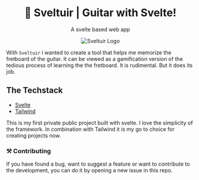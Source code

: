 <h1 align="center">🎸 Sveltuir | Guitar with Svelte!</h1>
<p align="center">A svelte based web app</p>

<p align="center">
  <img src="https://sveltuir.xyz/assets/sveltuirLogo.png"
     alt="Sveltuir Logo"
  />
</p>



With `Sveltuir` i wanted to create a tool that helps me memorize the fretboard of the guitar. It can be viewed as a gamification version of the tedious process of learning the the fretboard. It is rudimental. But it does its job. 


## The Techstack
- [Svelte](https://svelte.dev/)
- [Tailwind](https://tailwindcss.com/)

This is my first private public project built with svelte. I love the simplicity of the framework. In combination with Tailwind it is my go to choice for creating projects now. 

### ⚒ Contributing 
If you have found a bug, want to suggest a feature or want to contribute to the development, you can do it by opening a new issue in this repo.
